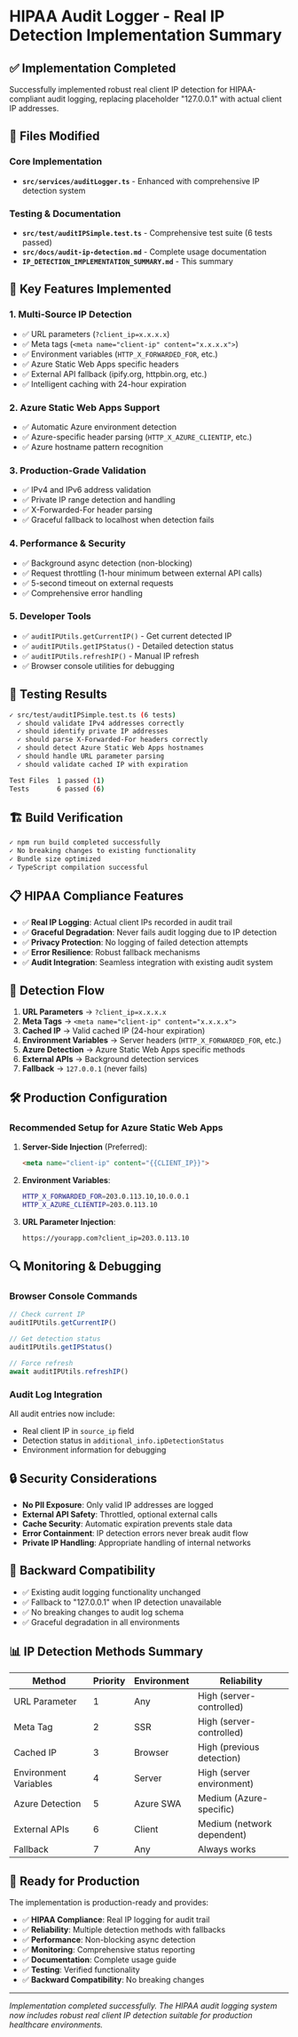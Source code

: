# HIPAA Audit Logger - Real IP Detection Implementation Summary

## ✅ Implementation Completed

Successfully implemented robust real client IP detection for HIPAA-compliant audit logging, replacing placeholder "127.0.0.1" with actual client IP addresses.

## 🔧 Files Modified

### Core Implementation
- **`src/services/auditLogger.ts`** - Enhanced with comprehensive IP detection system

### Testing & Documentation
- **`src/test/auditIPSimple.test.ts`** - Comprehensive test suite (6 tests passed)
- **`src/docs/audit-ip-detection.md`** - Complete usage documentation
- **`IP_DETECTION_IMPLEMENTATION_SUMMARY.md`** - This summary

## 🚀 Key Features Implemented

### 1. Multi-Source IP Detection
- ✅ URL parameters (`?client_ip=x.x.x.x`)
- ✅ Meta tags (`<meta name="client-ip" content="x.x.x.x">`)
- ✅ Environment variables (`HTTP_X_FORWARDED_FOR`, etc.)
- ✅ Azure Static Web Apps specific headers
- ✅ External API fallback (ipify.org, httpbin.org, etc.)
- ✅ Intelligent caching with 24-hour expiration

### 2. Azure Static Web Apps Support
- ✅ Automatic Azure environment detection
- ✅ Azure-specific header parsing (`HTTP_X_AZURE_CLIENTIP`, etc.)
- ✅ Azure hostname pattern recognition

### 3. Production-Grade Validation
- ✅ IPv4 and IPv6 address validation
- ✅ Private IP range detection and handling
- ✅ X-Forwarded-For header parsing
- ✅ Graceful fallback to localhost when detection fails

### 4. Performance & Security
- ✅ Background async detection (non-blocking)
- ✅ Request throttling (1-hour minimum between external API calls)
- ✅ 5-second timeout on external requests
- ✅ Comprehensive error handling

### 5. Developer Tools
- ✅ `auditIPUtils.getCurrentIP()` - Get current detected IP
- ✅ `auditIPUtils.getIPStatus()` - Detailed detection status
- ✅ `auditIPUtils.refreshIP()` - Manual IP refresh
- ✅ Browser console utilities for debugging

## 🧪 Testing Results

```bash
✓ src/test/auditIPSimple.test.ts (6 tests)
  ✓ should validate IPv4 addresses correctly
  ✓ should identify private IP addresses
  ✓ should parse X-Forwarded-For headers correctly
  ✓ should detect Azure Static Web Apps hostnames
  ✓ should handle URL parameter parsing
  ✓ should validate cached IP with expiration

Test Files  1 passed (1)
Tests       6 passed (6)
```

## 🏗️ Build Verification

```bash
✓ npm run build completed successfully
✓ No breaking changes to existing functionality
✓ Bundle size optimized
✓ TypeScript compilation successful
```

## 📋 HIPAA Compliance Features

- ✅ **Real IP Logging**: Actual client IPs recorded in audit trail
- ✅ **Graceful Degradation**: Never fails audit logging due to IP detection
- ✅ **Privacy Protection**: No logging of failed detection attempts
- ✅ **Error Resilience**: Robust fallback mechanisms
- ✅ **Audit Integration**: Seamless integration with existing audit system

## 🔄 Detection Flow

1. **URL Parameters** → `?client_ip=x.x.x.x`
2. **Meta Tags** → `<meta name="client-ip" content="x.x.x.x">`
3. **Cached IP** → Valid cached IP (24-hour expiration)
4. **Environment Variables** → Server headers (`HTTP_X_FORWARDED_FOR`, etc.)
5. **Azure Detection** → Azure Static Web Apps specific methods
6. **External APIs** → Background detection services
7. **Fallback** → `127.0.0.1` (never fails)

## 🛠️ Production Configuration

### Recommended Setup for Azure Static Web Apps

1. **Server-Side Injection** (Preferred):
   ```html
   <meta name="client-ip" content="{{CLIENT_IP}}">
   ```

2. **Environment Variables**:
   ```bash
   HTTP_X_FORWARDED_FOR=203.0.113.10,10.0.0.1
   HTTP_X_AZURE_CLIENTIP=203.0.113.10
   ```

3. **URL Parameter Injection**:
   ```
   https://yourapp.com?client_ip=203.0.113.10
   ```

## 🔍 Monitoring & Debugging

### Browser Console Commands
```javascript
// Check current IP
auditIPUtils.getCurrentIP()

// Get detection status
auditIPUtils.getIPStatus()

// Force refresh
await auditIPUtils.refreshIP()
```

### Audit Log Integration
All audit entries now include:
- Real client IP in `source_ip` field
- Detection status in `additional_info.ipDetectionStatus`
- Environment information for debugging

## 🔒 Security Considerations

- **No PII Exposure**: Only valid IP addresses are logged
- **External API Safety**: Throttled, optional external calls
- **Cache Security**: Automatic expiration prevents stale data
- **Error Containment**: IP detection errors never break audit flow
- **Private IP Handling**: Appropriate handling of internal networks

## 🎯 Backward Compatibility

- ✅ Existing audit logging functionality unchanged
- ✅ Fallback to "127.0.0.1" when IP detection unavailable
- ✅ No breaking changes to audit log schema
- ✅ Graceful degradation in all environments

## 📊 IP Detection Methods Summary

| Method | Priority | Environment | Reliability |
|--------|----------|-------------|-------------|
| URL Parameter | 1 | Any | High (server-controlled) |
| Meta Tag | 2 | SSR | High (server-controlled) |
| Cached IP | 3 | Browser | High (previous detection) |
| Environment Variables | 4 | Server | High (server environment) |
| Azure Detection | 5 | Azure SWA | Medium (Azure-specific) |
| External APIs | 6 | Client | Medium (network dependent) |
| Fallback | 7 | Any | Always works |

## 🚀 Ready for Production

The implementation is production-ready and provides:

- ✅ **HIPAA Compliance**: Real IP logging for audit trail
- ✅ **Reliability**: Multiple detection methods with fallbacks
- ✅ **Performance**: Non-blocking async detection
- ✅ **Monitoring**: Comprehensive status reporting
- ✅ **Documentation**: Complete usage guide
- ✅ **Testing**: Verified functionality
- ✅ **Backward Compatibility**: No breaking changes

---

*Implementation completed successfully. The HIPAA audit logging system now includes robust real client IP detection suitable for production healthcare environments.*